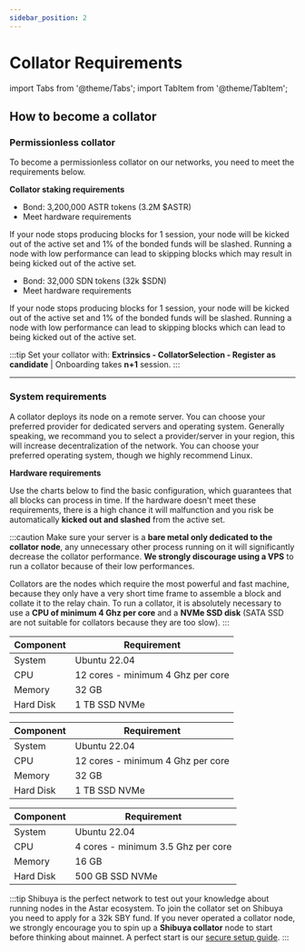 ```yaml
---
sidebar_position: 2
---
```


# Collator Requirements

import Tabs from '@theme/Tabs';
import TabItem from '@theme/TabItem';

## How to become a collator

### Permissionless collator

To become a permissionless collator on our networks, you need to meet the requirements below.

**Collator staking requirements**

<Tabs>
<TabItem value="astar" label="Astar Network" default>
<p>
<ul>
  <li>Bond: 3,200,000 ASTR tokens (3.2M $ASTR)</li>
  <li>Meet hardware requirements</li>
</ul>
</p>
<p>If your node stops producing blocks for 1 session, your node will be kicked out of the active set and 1% of the bonded funds will be slashed. Running a node with low performance can lead to skipping blocks which may result in being kicked out of the active set.</p>

</TabItem>
<TabItem value="shiden" label="Shiden Network">
<p>
<ul>
  <li>Bond: 32,000 SDN tokens (32k $SDN)</li>
  <li>Meet hardware requirements</li>
</ul>
</p>
<p>If your node stops producing blocks for 1 session, your node will be kicked out of the active set and 1% of the bonded funds will be slashed. Running a node with low performance can lead to skipping blocks which can lead to being kicked out of the active set.</p>

</TabItem>
</Tabs>

:::tip
Set your collator with:
**Extrinsics - CollatorSelection - Register as candidate** |
Onboarding takes **n+1** session.
:::

---

### System requirements

A collator deploys its node on a remote server. You can choose your preferred provider for dedicated servers and operating system. Generally speaking, we recommand you to select a provider/server in your region, this will increase decentralization of the network.
You can choose your preferred operating system, though we highly recommend Linux.

**Hardware requirements**

Use the charts below to find the basic configuration, which guarantees that all blocks can process in time. If the hardware doesn't meet these requirements, there is a high chance it will malfunction and you risk be automatically **kicked out and slashed** from the active set.

:::caution
Make sure your server is a **bare metal only dedicated to the collator node**, any unnecessary other process running on it will significantly decrease the collator performance.
**We strongly discourage using a VPS** to run a collator because of their low performances.

Collators are the nodes which require the most powerful and fast machine, because they only have a very short time frame to assemble a block and collate it to the relay chain.
To run a collator, it is absolutely necessary to use a **CPU of minimum 4 Ghz per core** and a **NVMe SSD disk** (SATA SSD are not suitable for collators because they are too slow).
:::

<Tabs>
<TabItem value="astar" label="Astar" default>

| Component | Requirement |
|---|---|
| System | Ubuntu 22.04 |
| CPU | 12 cores - minimum 4 Ghz per core |
| Memory | 32 GB |
| Hard Disk | 1 TB SSD NVMe |

</TabItem>

<TabItem value="shiden" label="Shiden" default>

| Component | Requirement |
|---|---|
| System | Ubuntu 22.04 |
| CPU | 12 cores - minimum 4 Ghz per core |
| Memory | 32 GB |
| Hard Disk | 1 TB SSD NVMe |

</TabItem>

<TabItem value="shibuya" label="Shibuya" default>

| Component | Requirement |
|---|---|
| System | Ubuntu 22.04 |
| CPU | 4 cores - minimum 3.5 Ghz per core |
| Memory | 16 GB |
| Hard Disk | 500 GB SSD NVMe |

</TabItem>
</Tabs>

:::tip
Shibuya is the perfect network to test out your knowledge about running nodes in the Astar ecosystem. To join the collator set on Shibuya you need to apply for a 32k SBY fund.
If you never operated a collator node, we strongly encourage you to spin up a **Shibuya collator** node to start before thinking about mainnet. A perfect start is our [secure setup guide](/docs/build/nodes/collator/secure_setup_guide/).
:::

